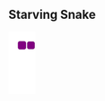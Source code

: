 ## Starving Snake
![snake gif](https://github.com/GuhD01/GuhD01/blob/output/github-contribution-grid-snake.gif)
